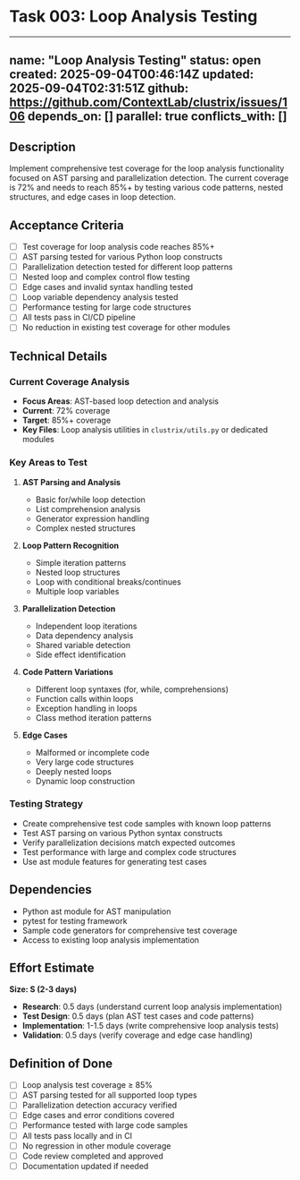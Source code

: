 # Task 003: Loop Analysis Testing

---
name: "Loop Analysis Testing"
status: open
created: 2025-09-04T00:46:14Z
updated: 2025-09-04T02:31:51Z
github: https://github.com/ContextLab/clustrix/issues/106
depends_on: []
parallel: true
conflicts_with: []
---

## Description

Implement comprehensive test coverage for the loop analysis functionality focused on AST parsing and parallelization detection. The current coverage is 72% and needs to reach 85%+ by testing various code patterns, nested structures, and edge cases in loop detection.

## Acceptance Criteria

- [ ] Test coverage for loop analysis code reaches 85%+
- [ ] AST parsing tested for various Python loop constructs
- [ ] Parallelization detection tested for different loop patterns
- [ ] Nested loop and complex control flow testing
- [ ] Edge cases and invalid syntax handling tested
- [ ] Loop variable dependency analysis tested
- [ ] Performance testing for large code structures
- [ ] All tests pass in CI/CD pipeline
- [ ] No reduction in existing test coverage for other modules

## Technical Details

### Current Coverage Analysis
- **Focus Areas**: AST-based loop detection and analysis
- **Current**: 72% coverage
- **Target**: 85%+ coverage
- **Key Files**: Loop analysis utilities in `clustrix/utils.py` or dedicated modules

### Key Areas to Test

1. **AST Parsing and Analysis**
   - Basic for/while loop detection
   - List comprehension analysis
   - Generator expression handling
   - Complex nested structures

2. **Loop Pattern Recognition**
   - Simple iteration patterns
   - Nested loop structures
   - Loop with conditional breaks/continues
   - Multiple loop variables

3. **Parallelization Detection**
   - Independent loop iterations
   - Data dependency analysis
   - Shared variable detection
   - Side effect identification

4. **Code Pattern Variations**
   - Different loop syntaxes (for, while, comprehensions)
   - Function calls within loops
   - Exception handling in loops
   - Class method iteration patterns

5. **Edge Cases**
   - Malformed or incomplete code
   - Very large code structures
   - Deeply nested loops
   - Dynamic loop construction

### Testing Strategy
- Create comprehensive test code samples with known loop patterns
- Test AST parsing on various Python syntax constructs
- Verify parallelization decisions match expected outcomes
- Test performance with large and complex code structures
- Use ast module features for generating test cases

## Dependencies

- Python ast module for AST manipulation
- pytest for testing framework
- Sample code generators for comprehensive test coverage
- Access to existing loop analysis implementation

## Effort Estimate

**Size: S (2-3 days)**

- **Research**: 0.5 days (understand current loop analysis implementation)
- **Test Design**: 0.5 days (plan AST test cases and code patterns)
- **Implementation**: 1-1.5 days (write comprehensive loop analysis tests)
- **Validation**: 0.5 days (verify coverage and edge case handling)

## Definition of Done

- [ ] Loop analysis test coverage ≥ 85%
- [ ] AST parsing tested for all supported loop types
- [ ] Parallelization detection accuracy verified
- [ ] Edge cases and error conditions covered
- [ ] Performance tested with large code samples
- [ ] All tests pass locally and in CI
- [ ] No regression in other module coverage
- [ ] Code review completed and approved
- [ ] Documentation updated if needed
